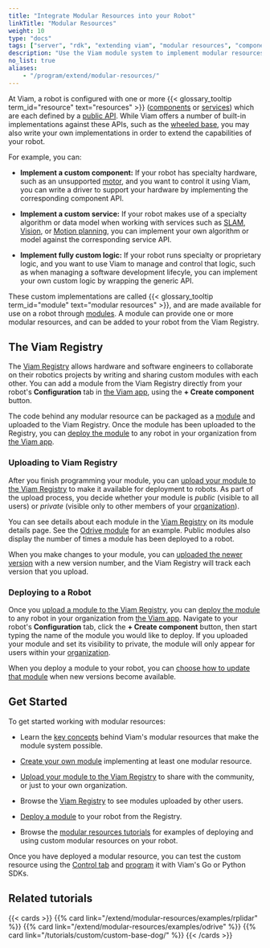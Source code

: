 ```yaml
---
title: "Integrate Modular Resources into your Robot"
linkTitle: "Modular Resources"
weight: 10
type: "docs"
tags: ["server", "rdk", "extending viam", "modular resources", "components", "services"]
description: "Use the Viam module system to implement modular resources that can be included in any Viam-powered robot."
no_list: true
aliases:
    - "/program/extend/modular-resources/"
---
```


At Viam, a robot is configured with one or more {{< glossary_tooltip term_id="resource" text="resources" >}} ([components](/components/) or [services](/services/)) which are each defined by a [public API](/extend/modular-resources/key-concepts/#valid-apis-to-implement-in-your-model).
While Viam offers a number of built-in implementations against these APIs, such as the [wheeled base](/components/base/wheeled/), you may also write your own implementations in order to extend the capabilities of your robot.

For example, you can:

- **Implement a custom component:** If your robot has specialty hardware, such as an unsupported [motor](/components/motor/), and you want to control it using Viam, you can write a driver to support your hardware by implementing the corresponding component API.

- **Implement a custom service:** If your robot makes use of a specialty algorithm or data model when working with services such as [SLAM](/services/slam/), [Vision](/services/vision/), or [Motion planning](/services/motion/), you can implement your own algorithm or model against the corresponding service API.

- **Implement fully custom logic:** If your robot runs specialty or proprietary logic, and you want to use Viam to manage and control that logic, such as when managing a software development lifecyle, you can implement your own custom logic by wrapping the generic API.

These custom implementations are called {{< glossary_tooltip term_id="module" text="modular resources" >}}, and are made available for use on a robot through [modules](/extend/modular-resources/key-concepts/#modules).
A module can provide one or more modular resources, and can be added to your robot from the Viam Registry.

## The Viam Registry

The [Viam Registry](https://app.viam.com/registry) allows hardware and software engineers to collaborate on their robotics projects by writing and sharing custom modules with each other.
You can add a module from the Viam Registry directly from your robot's **Configuration** tab in [the Viam app](https://app.viam.com/), using the **+ Create component** button.

The code behind any modular resource can be packaged as a [module](/extend/modular-resources/key-concepts/#modules) and uploaded to the Viam Registry.
Once the module has been uploaded to the Registry, you can [deploy the module](/extend/modular-resources/configure/) to any robot in your organization from [the Viam app](https://app.viam.com/).

### Uploading to Viam Registry

After you finish programming your module, you can [upload your module to the Viam Registry](/extend/modular-resources/upload/) to make it available for deployment to robots.
As part of the upload process, you decide whether your module is *public* (visible to all users) or *private* (visible only to other members of your [organization](/manage/fleet/organizations/)).

You can see details about each module in the [Viam Registry](https://app.viam.com/registry) on its module details page.
See the [Odrive module](https://app.viam.com/module/viam/odrive) for an example.
Public modules also display the number of times a module has been deployed to a robot.

When you make changes to your module, you can [uploaded the newer version](/extend/modular-resources/upload/#update-an-existing-module) with a new version number, and the Viam Registry will track each version that you upload.

### Deploying to a Robot

Once you [upload a module to the Viam Registry](/extend/modular-resources/upload/), you can [deploy the module](/extend/modular-resources/configure/) to any robot in your organization from [the Viam app](https://app.viam.com/).
Navigate to your robot's **Configuration** tab, click the **+ Create component** button, then start typing the name of the module you would like to deploy.
If you uploaded your module and set its visibility to private, the module will only appear for users within your [organization](/manage/fleet/organizations/).

When you deploy a module to your robot, you can [choose how to update that module](/extend/modular-resources/configure/#configure-version-update-management-for-a-registry-module) when new versions become available.

## Get Started

To get started working with modular resources:

- Learn the [key concepts](/extend/modular-resources/key-concepts/) behind Viam's modular resources that make the module system possible.

- [Create your own module](/extend/modular-resources/create/) implementing at least one modular resource.

- [Upload your module to the Viam Registry](/extend/modular-resources/upload/) to share with the community, or just to your own organization.

- Browse the [Viam Registry](https://app.viam.com/registry) to see modules uploaded by other users.

- [Deploy a module](/extend/modular-resources/configure/) to your robot from the Registry.

- Browse the [modular resources tutorials](/extend/modular-resources/examples/) for examples of deploying and using custom modular resources on your robot.

Once you have deployed a modular resource, you can test the custom resource using the [Control tab](/manage/fleet/#remote-control) and [program](/program/) it with Viam's Go or Python SDKs.

## Related tutorials

{{< cards >}}
    {{% card link="/extend/modular-resources/examples/rplidar" %}}
    {{% card link="/extend/modular-resources/examples/odrive" %}}
    {{% card link="/tutorials/custom/custom-base-dog/" %}}
{{< /cards >}}
